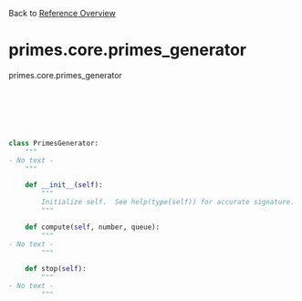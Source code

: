 
Back to [Reference Overview](https://github.com/pyrustic/primes/blob/master/docs/reference)

# primes.core.primes_generator

primes.core.primes_generator

<br>


```python

```

<br>

```python

class PrimesGenerator:
    """
- No text -
    """

    def __init__(self):
        """
        Initialize self.  See help(type(self)) for accurate signature.
        """

    def compute(self, number, queue):
        """
- No text -
        """

    def stop(self):
        """
- No text -
        """

```

